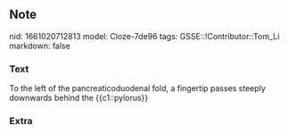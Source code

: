 ## Note
nid: 1661020712813
model: Cloze-7de96
tags: GSSE::!Contributor::Tom_Li
markdown: false

### Text
To the left of the pancreaticoduodenal fold, a fingertip passes steeply downwards behind the {{c1::pylorus}}

### Extra

